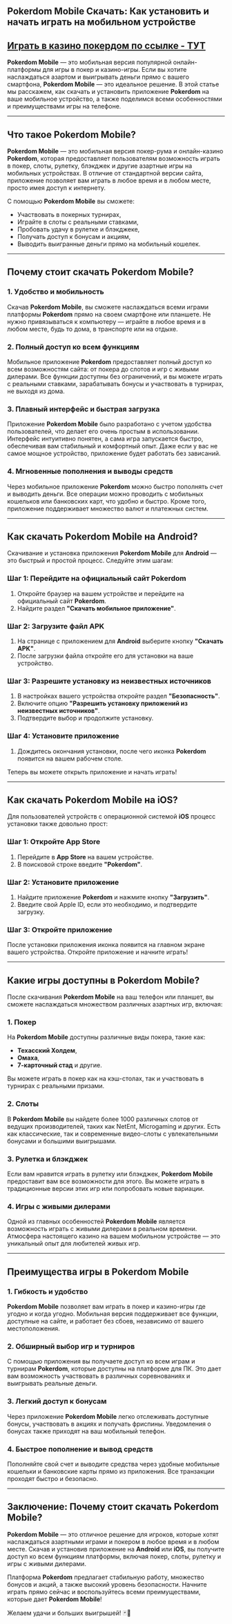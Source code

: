 ## Pokerdom Mobile Скачать: Как установить и начать играть на мобильном устройстве

## [**Играть в казино покердом по ссылке - ТУТ**](https://brandplay.link/FwVc4f)

**Pokerdom Mobile** — это мобильная версия популярной онлайн-платформы для игры в покер и казино-игры. Если вы хотите наслаждаться азартом и выигрывать деньги прямо с вашего смартфона, **Pokerdom Mobile** — это идеальное решение. В этой статье мы расскажем, как скачать и установить приложение **Pokerdom** на ваше мобильное устройство, а также поделимся всеми особенностями и преимуществами игры на телефоне.

***

## Что такое Pokerdom Mobile?

**Pokerdom Mobile** — это мобильная версия покер-рума и онлайн-казино **Pokerdom**, которая предоставляет пользователям возможность играть в покер, слоты, рулетку, блэкджек и другие азартные игры на мобильных устройствах. В отличие от стандартной версии сайта, приложение позволяет вам играть в любое время и в любом месте, просто имея доступ к интернету.

С помощью **Pokerdom Mobile** вы сможете:

* Участвовать в покерных турнирах,
* Играйте в слоты с реальными ставками,
* Пробовать удачу в рулетке и блэкджеке,
* Получать доступ к бонусам и акциям,
* Выводить выигранные деньги прямо на мобильный кошелек.

***

## Почему стоит скачать Pokerdom Mobile?

### 1. **Удобство и мобильность**

Скачав **Pokerdom Mobile**, вы сможете наслаждаться всеми играми платформы **Pokerdom** прямо на своем смартфоне или планшете. Не нужно привязываться к компьютеру — играйте в любое время и в любом месте, будь то дома, в транспорте или на отдыхе.

### 2. **Полный доступ ко всем функциям**

Мобильное приложение **Pokerdom** предоставляет полный доступ ко всем возможностям сайта: от покера до слотов и игр с живыми дилерами. Все функции доступны без ограничений, и вы можете играть с реальными ставками, зарабатывать бонусы и участвовать в турнирах, не выходя из дома.

### 3. **Плавный интерфейс и быстрая загрузка**

Приложение **Pokerdom Mobile** было разработано с учетом удобства пользователей, что делает его очень простым в использовании. Интерфейс интуитивно понятен, а сама игра запускается быстро, обеспечивая вам стабильный и комфортный опыт. Даже если у вас не самое мощное устройство, приложение будет работать без зависаний.

### 4. **Мгновенные пополнения и выводы средств**

Через мобильное приложение **Pokerdom** можно быстро пополнять счет и выводить деньги. Все операции можно проводить с мобильных кошельков или банковских карт, что удобно и быстро. Кроме того, приложение поддерживает множество валют и платежных систем.

***

## Как скачать Pokerdom Mobile на Android?

Скачивание и установка приложения **Pokerdom Mobile** для **Android** — это быстрый и простой процесс. Следуйте этим шагам:

### Шаг 1: Перейдите на официальный сайт Pokerdom

1. Откройте браузер на вашем устройстве и перейдите на официальный сайт **Pokerdom**.
2. Найдите раздел **"Скачать мобильное приложение"**.

### Шаг 2: Загрузите файл APK

1. На странице с приложением для **Android** выберите кнопку **"Скачать APK"**.
2. После загрузки файла откройте его для установки на ваше устройство.

### Шаг 3: Разрешите установку из неизвестных источников

1. В настройках вашего устройства откройте раздел **"Безопасность"**.
2. Включите опцию **"Разрешить установку приложений из неизвестных источников"**.
3. Подтвердите выбор и продолжите установку.

### Шаг 4: Установите приложение

1. Дождитесь окончания установки, после чего иконка **Pokerdom** появится на вашем рабочем столе.

Теперь вы можете открыть приложение и начать играть!

***

## Как скачать Pokerdom Mobile на iOS?

Для пользователей устройств с операционной системой **iOS** процесс установки также довольно прост:

### Шаг 1: Откройте App Store

1. Перейдите в **App Store** на вашем устройстве.
2. В поисковой строке введите **"Pokerdom"**.

### Шаг 2: Установите приложение

1. Найдите приложение **Pokerdom** и нажмите кнопку **"Загрузить"**.
2. Введите свой Apple ID, если это необходимо, и подтвердите загрузку.

### Шаг 3: Откройте приложение

После установки приложения иконка появится на главном экране вашего устройства. Откройте приложение и начните играть!

***

## Какие игры доступны в Pokerdom Mobile?

После скачивания **Pokerdom Mobile** на ваш телефон или планшет, вы сможете наслаждаться множеством различных азартных игр, включая:

### 1. **Покер**

На **Pokerdom Mobile** доступны различные виды покера, такие как:

* **Техасский Холдем**,
* **Омаха**,
* **7-карточный стад** и другие.

Вы можете играть в покер как на кэш-столах, так и участвовать в турнирах с реальными призами.

### 2. **Слоты**

В **Pokerdom Mobile** вы найдете более 1000 различных слотов от ведущих производителей, таких как NetEnt, Microgaming и других. Есть как классические, так и современные видео-слоты с увлекательными бонусами и большими выигрышами.

### 3. **Рулетка и блэкджек**

Если вам нравится играть в рулетку или блэкджек, **Pokerdom Mobile** предоставит вам все возможности для этого. Вы можете играть в традиционные версии этих игр или попробовать новые вариации.

### 4. **Игры с живыми дилерами**

Одной из главных особенностей **Pokerdom Mobile** является возможность играть с живыми дилерами в реальном времени. Атмосфера настоящего казино на вашем мобильном устройстве — это уникальный опыт для любителей живых игр.

***

## Преимущества игры в Pokerdom Mobile

### 1. **Гибкость и удобство**

**Pokerdom Mobile** позволяет вам играть в покер и казино-игры где угодно и когда угодно. Мобильная версия поддерживает все функции, доступные на сайте, и работает без сбоев, независимо от вашего местоположения.

### 2. **Обширный выбор игр и турниров**

С помощью приложения вы получаете доступ ко всем играм и турнирам **Pokerdom**, которые доступны на платформе для ПК. Это дает вам возможность участвовать в различных соревнованиях и выигрывать реальные деньги.

### 3. **Легкий доступ к бонусам**

Через приложение **Pokerdom Mobile** легко отслеживать доступные бонусы, участвовать в акциях и получать фриспины. Уведомления о бонусах также приходят на ваш мобильный телефон.

### 4. **Быстрое пополнение и вывод средств**

Пополняйте свой счет и выводите средства через удобные мобильные кошельки и банковские карты прямо из приложения. Все транзакции проходят быстро и безопасно.

***

## Заключение: Почему стоит скачать Pokerdom Mobile?

**Pokerdom Mobile** — это отличное решение для игроков, которые хотят наслаждаться азартными играми и покером в любое время и в любом месте. Скачав и установив приложение на **Android** или **iOS**, вы получите доступ ко всем функциям платформы, включая покер, слоты, рулетку и игры с живыми дилерами.

Платформа **Pokerdom** предлагает стабильную работу, множество бонусов и акций, а также высокий уровень безопасности. Начните играть прямо сейчас и воспользуйтесь всеми преимуществами, которые дает **Pokerdom Mobile**!

Желаем удачи и больших выигрышей! 🃏🎰
